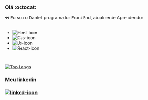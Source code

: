 ### Olá :octocat:
:cyclone::cyclone:
Eu sou o Daniel, programador Front End, atualmente Aprendendo:
<br>
<br>
- <img src="https://img.shields.io/badge/HTML5-E34F26?style=for-the-badge&logo=html5&logoColor=white" alt="Html-icon"/>
- <img src="https://img.shields.io/badge/CSS3-1572B6?style=for-the-badge&logo=css3&logoColor=white" alt="Css-icon"/>
- <img src="https://img.shields.io/badge/JavaScript-F7DF1E?style=for-the-badge&logo=javascript&logoColor=black" alt="Js-icon"/>
- <img src="https://img.shields.io/badge/React-20232A?style=for-the-badge&logo=react&logoColor=61DAFB" alt="React-icon"/>
<br>

[![Top Langs](https://github-readme-stats.vercel.app/api/top-langs/?username=DaniAlves27)](https://github.com/anuraghazra/github-readme-stats)


<h3>Meu linkedin<h3> 
<a href="https://www.linkedin.com/in/daniel-alves-89bb15222/"> <img src="https://img.shields.io/badge/LinkedIn-0077B5?style=for-the-badge&logo=linkedin&logoColor=white" alt="linked-icon"/>
</a>
